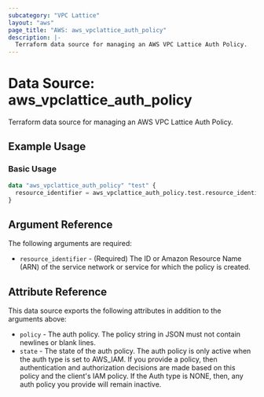 ```yaml
---
subcategory: "VPC Lattice"
layout: "aws"
page_title: "AWS: aws_vpclattice_auth_policy"
description: |-
  Terraform data source for managing an AWS VPC Lattice Auth Policy.
---
```


# Data Source: aws_vpclattice_auth_policy

Terraform data source for managing an AWS VPC Lattice Auth Policy.

## Example Usage

### Basic Usage

```terraform
data "aws_vpclattice_auth_policy" "test" {
  resource_identifier = aws_vpclattice_auth_policy.test.resource_identifier
}
```

## Argument Reference

The following arguments are required:

* `resource_identifier` - (Required) The ID or Amazon Resource Name (ARN) of the service network or service for which the policy is created.

## Attribute Reference

This data source exports the following attributes in addition to the arguments above:

* `policy` - The auth policy. The policy string in JSON must not contain newlines or blank lines.
* `state` - The state of the auth policy. The auth policy is only active when the auth type is set to AWS_IAM. If you provide a policy, then authentication and authorization decisions are made based on this policy and the client's IAM policy. If the Auth type is NONE, then, any auth policy you provide will remain inactive.
